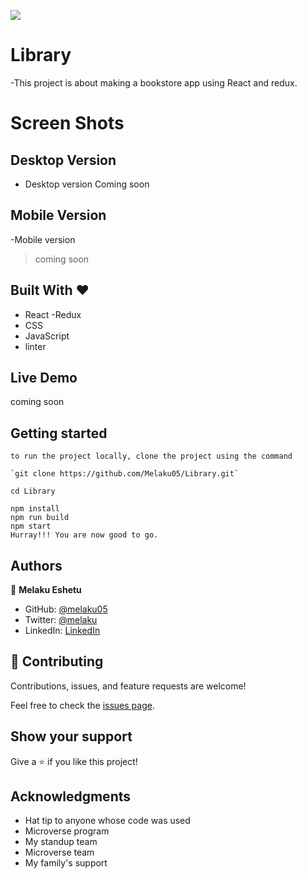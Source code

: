 ![](https://img.shields.io/badge/Microverse-blueviolet)

# Library

-This project is about making a bookstore app using React and redux.

# Screen Shots

## Desktop Version

- Desktop version
  Coming soon

## Mobile Version

-Mobile version

> coming soon

## Built With &hearts;

- React
-Redux
- CSS
- JavaScript
- linter

## Live Demo

coming soon

## Getting started

```
to run the project locally, clone the project using the command

`git clone https://github.com/Melaku05/Library.git`

cd Library

npm install
npm run build
npm start
Hurray!!! You are now good to go.
```

## Authors

👤 **Melaku Eshetu**

- GitHub: [@melaku05](https://github.com/melaku05)
- Twitter: [@melaku](https://twitter.com/melaku05)
- LinkedIn: [LinkedIn](https://www.linkedin.com/in/melaku-eshetu-b34b36223/)

## 🤝 Contributing

Contributions, issues, and feature requests are welcome!

Feel free to check the [issues page](../../issues/).

## Show your support

Give a ⭐️ if you like this project!

## Acknowledgments

- Hat tip to anyone whose code was used
- Microverse program
- My standup team
- Microverse team
- My family's support

